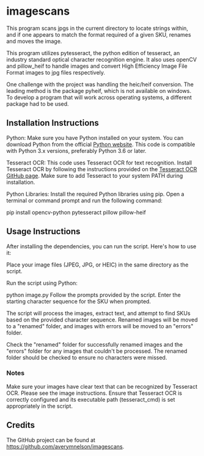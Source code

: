 # imagescans

This program scans jpgs in the current directory to locate strings within, and if one appears to match the format required of a given SKU, renames and moves the image. 

This program utilizes pytesseract, the python edition of tesseract, an industry standard optical character recognition engine. It also uses openCV and pillow_heif to handle images and convert High Efficiency Image File Format images to jpg files respectively. 

One challenge with the project was handling the heic/heif conversion. The leading method is the package pyheif, which is not available on windows. To develop a program that will work across operating systems, a different package had to be used. 

## Installation Instructions
Python: Make sure you have Python installed on your system. You can download Python from the official [Python website](https://www.python.org/downloads/). This code is compatible with Python 3.x versions, preferably Python 3.6 or later.

Tesseract OCR: This code uses Tesseract OCR for text recognition. Install Tesseract OCR by following the instructions provided on the [Tesseract OCR GitHub page](https://github.com/tesseract-ocr/tesseract). Make sure to add Tesseract to your system PATH during installation.

Python Libraries: Install the required Python libraries using pip. Open a terminal or command prompt and run the following command:

pip install opencv-python pytesseract pillow pillow-heif

## Usage Instructions
After installing the dependencies, you can run the script. Here's how to use it:

Place your image files (JPEG, JPG, or HEIC) in the same directory as the script.

Run the script using Python:

python image.py
Follow the prompts provided by the script. Enter the starting character sequence for the SKU when prompted.

The script will process the images, extract text, and attempt to find SKUs based on the provided character sequence. Renamed images will be moved to a "renamed" folder, and images with errors will be moved to an "errors" folder.

Check the "renamed" folder for successfully renamed images and the "errors" folder for any images that couldn't be processed. The renamed folder should be checked to ensure no characters were missed.

### Notes
Make sure your images have clear text that can be recognized by Tesseract OCR. Please see the image instructions. 
Ensure that Tesseract OCR is correctly configured and its executable path (tesseract_cmd) is set appropriately in the script.

## Credits
The GitHub project can be found at https://github.com/averymnelson/imagescans. 